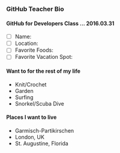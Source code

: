 ### GitHub Teacher Bio

#### GitHub for Developers Class ... 2016.03.31

- [ ] Name:
- [ ] Location:
- [ ] Favorite Foods:
- [ ] Favorite Vacation Spot:

#### Want to for the rest of my life

- Knit/Crochet
- Garden
- Surfing
- Snorkel/Scuba Dive

#### Places I want to live

- Garmisch-Partikirschen
- London, UK
- St. Augustine, Florida
